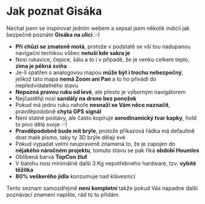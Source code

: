 <!--
title : Jak poznat Gisáka
author : Roman Ožana <ozana@omdesign.cz>
date : 22.11.2006 14:32:13
tags : mix
-->

# Jak poznat Gisáka

Nechal jsem se inspirovat jedním webem a sepsal jsem několik indicii jak bezpečně poznáte **Gisáka na ulici** :-)

  * **Při** **chůzi se zmateně motá**, protože v podstatě se vší tou nadupanou navigační techikou vůbec **netuší kde sakra je**
  * Nosí rukavice, čepice, šálu a to i v případě, že je venku celkem teplo, **zima je pěkná sviňa**
  * Je-li spatřen s analogovou mapou **může být i trochu nebezpečný**, jelikož tato mapa **nemá Zoom ani Pan** a to ho přivádí do nepředvídatelného stavu
  * **Nepozná** **pravou ruku od levé**, ale přesto je výborným navigátorem
  * Nejčastěhji nosí **sandály na drsno bez ponožek**
  * Pokud má jednu ruku nahoře **nesnaží se Vám něco naznačit**, pravděpodobně **chytá GPS signál**
  * Není statné postavy, ale často kopíruje **aerodinamický tvar kapky**, hold to pivo dělá svoje :-)
  * **Pravděpodobně bude mít brýle**, protože příkazová řádka má defaultně dost malé písmo, taky ty 3D brýle dělají své
  * Pokud vypadat velmi neupraveně znamená to, že je zapojen do **nějakého náročném projektu**, tomuto stavu se pak říká **období Houmles**
  * Oblíbená barva **TopCon žluť**
  * V batohu nosí minimálně další 3 Kg nepotřebného hardware, tzv. **vybité těžítka**
  * **80% veškerého jídla** konzumuje nad klávesnicí

Tento seznam samozdřejmě **není kompletní** takže pokud Vás napadne další poznávací znamení napište, rád to tu přidám.